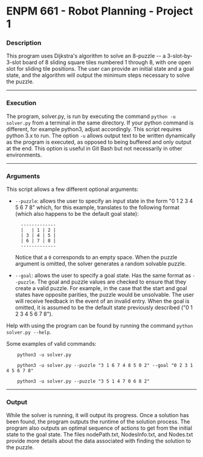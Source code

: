 # ENPM 661 - Robot Planning - Project 1

### Description

This program uses Dijkstra's algorithm to solve an 8-puzzle --
a 3-slot-by-3-slot board of 8 sliding square tiles
numbered 1 through 8, with one open slot for sliding tile positions.
The user can provide an initial state and a goal state,
and the algorithm will output the minimum steps necessary to solve the puzzle.

--------------------------------------

### Execution

The program, solver.py, is run by executing the command `python -u solver.py`
from a terminal in the same directory.
If your python command is different, for example python3, adjust accordingly.
This script requires python 3.x to run.
The option `-u` allows output text to be written dynamically as the program is executed,
as opposed to being buffered and only output at the end.
This option is useful in Git Bash but not necessarily in other environments.

--------------------------------------

### Arguments

This script allows a few different optional arguments:
* `--puzzle`: allows the user to specify an input state in the form "0 1 2 3 4 5 6 7 8" which,
for this example, translates to the following format
(which also happens to be the default goal state):

        -------------
        |   | 1 | 2 |
        | 3 | 4 | 5 |
        | 6 | 7 | 8 |
        -------------

  Notice that a `0` corresponds to an empty space.
  When the puzzle argument is omitted, the solver generates a random solvable puzzle.

* `--goal`: allows the user to specify a goal state.  Has the same format as `--puzzle`.
The goal and puzzle values are checked to ensure that they create a valid puzzle.
For example, in the case that the start and goal states have opposite parities,
the puzzle would be unsolvable.
The user will receive feedback in the event of an invalid entry.
When the goal is omitted, it is assumed to be the default state previously described
("0 1 2 3 4 5 6 7 8").

Help with using the program can be found by running the command `python solver.py --help`.

Some examples of valid commands:

        python3 -u solver.py

        python3 -u solver.py --puzzle "3 1 6 7 4 8 5 0 2" --goal "0 2 3 1 4 5 6 7 8"

        python3 -u solver.py --puzzle "3 5 1 4 7 0 6 8 2"

--------------------------------------

### Output

While the solver is running, it will output its progress.
Once a solution has been found, the program outputs the runtime of the solution process.
The program also outputs an optimal sequence of actions to get
from the initial state to the goal state.
The files nodePath.txt, NodesInfo.txt, and Nodes.txt provide more details about
the data associated with finding the solution to the puzzle.
